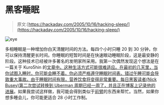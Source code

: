 # 黑客睡眠

> 原文:[https://hackaday.com/2005/10/16/hacking-sleep/](https://hackaday.com/2005/10/16/hacking-sleep/)

![eye](../Images/b9b646d1b0b2fc4d807943434935f329.png)

多相睡眠是一种增加你白天清醒时间的方法。每四个小时只睡 20 到 30 分钟，你可以保持清醒更长时间。你睡眠的短暂时间是在快速眼动睡眠阶段，这是最安静的阶段。这种技术已经被许多著名的发明家所采用。我第一次偶然发现这个想法是在一篇关于 Kuro5hin 的[文章中。这种生活方式可能很难适应。在最初的几天里，当你试图入睡时，你可能会睡不着。你必须严格遵守睡眠时间表。错过午睡可能会导致重大事故。由于睡眠时间有限，营养饮食将变得非常重要。每日黑客读者(Nick Busey)第二次尝试转换到 Uberman 周期已经一周了，并且](http://www.kuro5hin.org/story/2002/4/15/103358/720)[正在博客上记录他的进展](http://www.ubersleep.com)。如果我尝试这样做，我可能会得到类似于[前臂](http://www.engadget.com/entry/1234000560058370/)的东西来帮忙。当然，如果你想多睡会儿，你可能更适合 28 小时工作制。